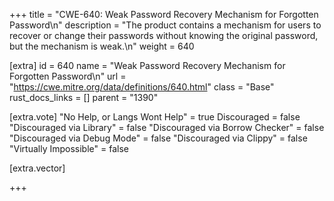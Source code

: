 +++
title = "CWE-640: Weak Password Recovery Mechanism for Forgotten Password\n"
description = "The product contains a mechanism for users to recover or change their passwords without knowing the original password, but the mechanism is weak.\n"
weight = 640

[extra]
id = 640
name = "Weak Password Recovery Mechanism for Forgotten Password\n"
url = "https://cwe.mitre.org/data/definitions/640.html"
class = "Base"
rust_docs_links = []
parent = "1390"

[extra.vote]
"No Help, or Langs Wont Help" = true
Discouraged = false
"Discouraged via Library" = false
"Discouraged via Borrow Checker" = false
"Discouraged via Debug Mode" = false
"Discouraged via Clippy" = false
"Virtually Impossible" = false

[extra.vector]

+++